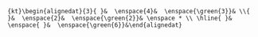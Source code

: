 `{kt}\begin{alignedat}{3}{ }&  \enspace{4}&  \enspace{\green{3}}& \\{ }&  \enspace{2}&  \enspace{\green{2}}& \enspace * \\ \hline{ }&  \enspace{ }&  \enspace{\green{6}}&\end{alignedat}`